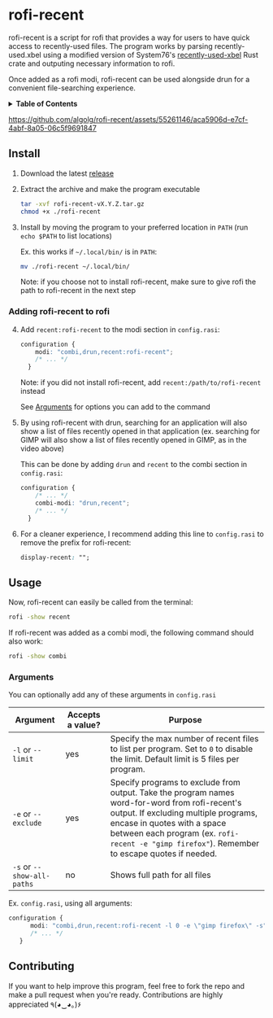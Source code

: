 # rofi-recent

rofi-recent is a script for rofi that provides a way for users to have quick access to recently-used files. The program works by parsing recently-used.xbel using a modified version of System76's [recently-used-xbel](https://github.com/pop-os/recently-used-xbel) Rust crate and outputing necessary information to rofi.

Once added as a rofi modi, rofi-recent can be used alongside drun for a convenient file-searching experience.

<details>
  <summary><b>Table of Contents</b></summary>
  <ol>
    <li><a href="#install">Install</a></li>
    <li><a href="#usage">Usage</a></li>
    <li><a href="#contributing">Contributing</a></li>
  </ol>
</details>

https://github.com/algolg/rofi-recent/assets/55261146/aca5906d-e7cf-4abf-8a05-06c5f9691847

## Install

1. Download the latest [release](https://github.com/algolg/rofi-recent/releases)

2. Extract the archive and make the program executable
   ```sh
   tar -xvf rofi-recent-vX.Y.Z.tar.gz
   chmod +x ./rofi-recent
   ```

3. Install by moving the program to your preferred location in `PATH` (run `echo $PATH` to list locations)
   
   Ex. this works if `~/.local/bin/` is in `PATH`:
   ```sh
   mv ./rofi-recent ~/.local/bin/
   ```
   Note: if you choose not to install rofi-recent, make sure to give rofi the path to rofi-recent in the next step

### Adding rofi-recent to rofi

4. Add `recent:rofi-recent` to the modi section in `config.rasi`:
   ```css
   configuration {
       modi: "combi,drun,recent:rofi-recent";
       /* ... */
     }
   ```
   Note: if you did not install rofi-recent, add `recent:/path/to/rofi-recent` instead

   See [Arguments](#arguments) for options you can add to the command


5. By using rofi-recent with drun, searching for an application will also show a list of files recently opened in that application (ex. searching for GIMP will also show a list of files recently opened in GIMP, as in the video above)

   This can be done by adding `drun` and `recent` to the combi section in `config.rasi`:
   ```css
   configuration {
       /* ... */
       combi-modi: "drun,recent";
       /* ... */
     }
   ```

6. For a cleaner experience, I recommend adding this line to `config.rasi` to remove the prefix for rofi-recent:
   ```css
   display-recent: "";
   ```

## Usage

Now, rofi-recent can easily be called from the terminal:

```sh
rofi -show recent
```

If rofi-recent was added as a combi modi, the following command should also work:

```sh
rofi -show combi
```

### Arguments

You can optionally add any of these arguments in `config.rasi`

| Argument | Accepts a value? | Purpose |
| -------------------------- | --- | -------- |
| `-l` or `--limit`          | yes | Specify the max number of recent files to list per program. Set to `0` to disable the limit. Default limit is 5 files per program. |
| `-e` or `--exclude`        | yes | Specify programs to exclude from output. Take the program names word-for-word from rofi-recent's output. If excluding multiple programs, encase in quotes with a space between each program (ex. `rofi-recent -e "gimp firefox"`). Remember to escape quotes if needed. |
| `-s` or `--show-all-paths` | no  | Shows full path for all files |

Ex. `config.rasi`, using all arguments:
```css
configuration {
      modi: "combi,drun,recent:rofi-recent -l 0 -e \"gimp firefox\" -s";
      /* ... */
   }
```

## Contributing

If you want to help improve this program, feel free to fork the repo and make a pull request when you're ready. Contributions are highly appreciated ٩(◕‿◕｡)۶

